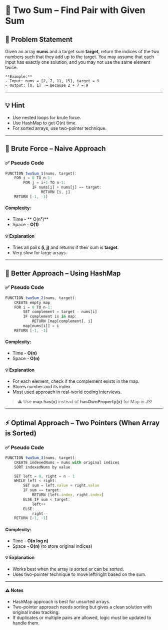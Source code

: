 # 🎯 Two Sum – Find Pair with Given Sum

## 🧩 Problem Statement
Given an array **nums** and a target sum **target**, return the indices of the two numbers such that they add up to the target.
You may assume that each input has exactly one solution, and you may not use the same element twice.

```
**Example:**
- Input: nums = [2, 7, 11, 15], target = 9
- Output: [0, 1]  → Because 2 + 7 = 9
```

---

## 💡 Hint
- Use nested loops for brute force.
- Use HashMap to get O(n) time.
- For sorted arrays, use two-pointer technique.

---

## 🧱 Brute Force – Naive Approach
### ✅ Pseudo Code
```js
FUNCTION twoSum_1(nums, target):
    FOR i = 0 TO n-1:
        FOR j = i+1 TO n-1:
            IF nums[i] + nums[j] == target:
                RETURN [i, j]
    RETURN [-1, -1]
```
#### Complexity:
- Time - ** O(n²)**
- Space - **O(1)**
#### 💡 Explanation
- Tries all pairs **(i, j)** and returns if their sum is **target**.
- Very slow for large arrays.

---

## 🧠 Better Approach – Using HashMap
### ✅ Pseudo Code
```js
FUNCTION twoSum_2(nums, target):
    CREATE empty map
    FOR i = 0 TO n-1:
        SET complement = target - nums[i]
        IF complement is in map:
            RETURN [map[complement], i]
        map[nums[i]] = i
    RETURN [-1, -1]
```
#### Complexity:
- Time - **O(n)**
- Space - **O(n)**
#### 💡 Explanation
- For each element, check if the complement exists in the map.
- Stores number and its index.
- Most used approach in real-world coding interviews.
> ⚠️ Use **map.has(x)** instead of **hasOwnProperty(x)** for Map in JS!

---

## ⚡ Optimal Approach – Two Pointers (When Array is Sorted)
### ✅ Pseudo Code
```js
FUNCTION twoSum_3(nums, target):
    CREATE indexedNums = nums with original indices
    SORT indexedNums by value

    SET left = 0, right = n - 1
    WHILE left < right:
        SET sum = left.value + right.value
        IF sum == target:
            RETURN [left.index, right.index]
        ELSE IF sum < target:
            left++
        ELSE:
            right--
    RETURN [-1, -1]
```
#### Complexity:
- Time - **O(n log n)**
- Space - **O(n)** (to store original indices)
#### 💡 Explanation
- Works best when the array is sorted or can be sorted.
- Uses two-pointer technique to move left/right based on the sum.

---

#### ⚠️ Notes
- HashMap approach is best for unsorted arrays.
- Two-pointer approach needs sorting but gives a clean solution with original index tracking.
- If duplicates or multiple pairs are allowed, logic must be updated to handle them.